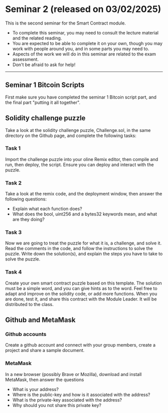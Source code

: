 # Seminar 2 (released on 03/02/2025)
This is the second seminar for the Smart Contract module.
- To complete this seminar, you may need to consult the lecture material and the related reading. 
- You are expected to be able to complete it on your own, though you may work with people around you, and in some parts you may need to.
- Aspects of the work we will do in this seminar are related to the exam assessment.
- Don't be afraid to ask for help!

---

## Seminar 1 Bitcoin Scripts
First make sure you have completed the seminar 1 Bitcoin script part, and the final part "putting it all together".


## Solidity challenge puzzle

Take a look at the solidity challenge puzzle, Challenge.sol, in the same directory on the Github page, and complete the following tasks:

### Task 1
Import the challenge puzzle into your oline Remix editor, then compile and run, then deploy, the script. Ensure you can deploy and interact with the puzzle. 

### Task 2
Take a look at the remix code, and the deployment window, then answer the following questions:
- Explain what each function does?
- What does the bool, uint256 and a bytes32 keywords mean, and what are they doing?

### Task 3
Now we are going to treat the puzzle for what it is, a challenge, and solve it. 
Read the comments in the code, and follow the instructions to solve the puzzle. Write down the solution(s), and explain the steps you have to take to solve the puzzle.

### Task 4
Create your own smart contract puzzle based on this template. The solution must be a simple word, and you can give hints as to the word. Feel free to adapt and improve on the solidity code, or add more functions. When you are done, test it, and share this contract with the Module Leader. It will be distributed to the class.


## Github and MetaMask

### Github accounts

Create a github account and connect with your group members, create a project and share a sample document.

### MetaMask

In a new browser (possibly Brave or Mozilla), download and install MetaMask, then answer the questions
- What is your address?
- Where is the public-key and how is it associated with the address? 
- What is the private-key associated with the address?
- Why should you not share this private key?

